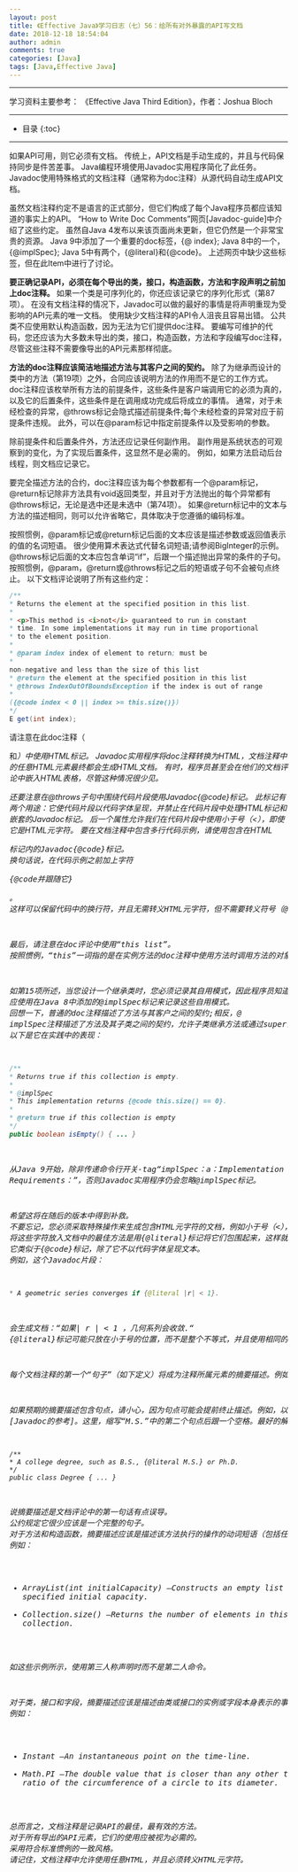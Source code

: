 ```yaml
---
layout: post
title: 《Effective Java》学习日志（七）56：给所有对外暴露的API写文档
date: 2018-12-18 18:54:04
author: admin
comments: true
categories: [Java]
tags: [Java,Effective Java]
---
```



<!-- more -->

---

学习资料主要参考： 《Effective Java Third Edition》，作者：Joshua Bloch

---




* 目录
{:toc}
---

如果API可用，则它必须有文档。
传统上，API文档是手动生成的，并且与代码保持同步是件苦差事。 
Java编程环境使用Javadoc实用程序简化了此任务。 
Javadoc使用特殊格式的文档注释（通常称为doc注释）从源代码自动生成API文档。

虽然文档注释约定不是语言的正式部分，但它们构成了每个Java程序员都应该知道的事实上的API。 
“How to Write Doc Comments”网页[Javadoc-guide]中介绍了这些约定。
虽然自Java 4发布以来该页面尚未更新，但它仍然是一个非常宝贵的资源。 
Java 9中添加了一个重要的doc标签，{@ index}; Java 8中的一个，{@implSpec}; 
Java 5中有两个，{@literal}和{@code}。
上述网页中缺少这些标签，但在此Item中进行了讨论。

**要正确记录API，必须在每个导出的类，接口，构造函数，方法和字段声明之前加上doc注释。**
如果一个类是可序列化的，你还应该记录它的序列化形式（第87项）。
在没有文档注释的情况下，Javadoc可以做的最好的事情是将声明重现为受影响的API元素的唯一文档。
使用缺少文档注释的API令人沮丧且容易出错。
公共类不应使用默认构造函数，因为无法为它们提供doc注释。
要编写可维护的代码，您还应该为大多数未导出的类，接口，构造函数，方法和字段编写doc注释，尽管这些注释不需要像导出的API元素那样彻底。

**方法的doc注释应该简洁地描述方法与其客户之间的契约。**
除了为继承而设计的类中的方法（第19项）之外，合同应该说明方法的作用而不是它的工作方式。 
doc注释应该枚举所有方法的前提条件，这些条件是客户端调用它的必须为真的，以及它的后置条件，这些条件是在调用成功完成后将成立的事情。
通常，对于未经检查的异常，@throws标记会隐式描述前提条件;每个未经检查的异常对应于前提条件违规。
此外，可以在@param标记中指定前提条件以及受影响的参数。

除前提条件和后置条件外，方法还应记录任何副作用。
副作用是系统状态的可观察到的变化，为了实现后置条件，这显然不是必需的。
例如，如果方法启动后台线程，则文档应记录它。

要完全描述方法的合约，doc注释应该为每个参数都有一个@param标记，@return标记除非方法具有void返回类型，并且对于方法抛出的每个异常都有@throws标记，无论是选中还是未选中（第74项）。
如果@return标记中的文本与方法的描述相同，则可以允许省略它，具体取决于您遵循的编码标准。

按照惯例，@param标记或@return标记后面的文本应该是描述参数或返回值表示的值的名词短语。
很少使用算术表达式代替名词短语;请参阅BigInteger的示例。 
@throws标记后面的文本应包含单词“if”，后跟一个描述抛出异常的条件的子句。
按照惯例，@param，@return或@throws标记之后的短语或子句不会被句点终止。
以下文档评论说明了所有这些约定：

```java
/**
* Returns the element at the specified position in this list.
*
* <p>This method is <i>not</i> guaranteed to run in constant
* time. In some implementations it may run in time proportional
* to the element position.
*
* @param index index of element to return; must be
*
non-negative and less than the size of this list
* @return the element at the specified position in this list
* @throws IndexOutOfBoundsException if the index is out of range
*
({@code index < 0 || index >= this.size()})
*/
E get(int index);

```

请注意在此doc注释（<p>和<i>）中使用HTML标记。 
Javadoc实用程序将doc注释转换为HTML，文档注释中的任意HTML元素最终都会生成HTML文档。
有时，程序员甚至会在他们的文档评论中嵌入HTML表格，尽管这种情况很少见。

还要注意在@throws子句中围绕代码片段使用Javadoc{@code}标记。
此标记有两个用途：它使代码片段以代码字体呈现，并禁止在代码片段中处理HTML标记和嵌套的Javadoc标记。
后一个属性允许我们在代码片段中使用小于号（<），即使它是HTML元字符。
要在文档注释中包含多行代码示例，请使用包含在HTML<pre>标记内的Javadoc{@code}标记。
换句话说，在代码示例之前加上字符<pre>{@code并跟随它} </pre>。
这样可以保留代码中的换行符，并且无需转义HTML元字符，但不需要转义符号（@），如果代码示例使用注释，则必须对其进行转义。

最后，请注意在doc评论中使用“this list”。
按照惯例，“this”一词指的是在实例方法的doc注释中使用方法时调用方法的对象。

如第15项所述，当您设计一个继承类时，您必须记录其自用模式，因此程序员知道覆盖其方法的语义。
应使用在Java 8中添加的@implSpec标记来记录这些自用模式。
回想一下，普通的doc注释描述了方法与其客户之间的契约;相反，@ implSpec注释描述了方法及其子类之间的契约，允许子类继承方法或通过super调用它时依赖于实现行为。
以下是它在实践中的表现：

```java
/**
* Returns true if this collection is empty.
*
* @implSpec
* This implementation returns {@code this.size() == 0}.
*
* @return true if this collection is empty
*/
public boolean isEmpty() { ... }

```

从Java 9开始，除非传递命令行开关-tag“implSpec：a：Implementation Requirements：”，否则Javadoc实用程序仍会忽略@implSpec标记。 

希望这将在随后的版本中得到补救。 不要忘记，您必须采取特殊操作来生成包含HTML元字符的文档，例如小于号（<），大于号（>）和符号（＆）。 将这些字符放入文档中的最佳方法是用{@literal}标记将它们包围起来，这样就可以禁止处理HTML标记和嵌套的Javadoc标记。 它类似于{@code}标记，除了它不以代码字体呈现文本。 例如，这个Javadoc片段：

```java
* A geometric series converges if {@literal |r| < 1}.
```

会生成文档：“如果| r | < 1 ，几何系列会收敛.“ {@literal}标记可能只放在小于号的位置，而不是整个不等式，并且使用相同的结果文档，但文档注释在源代码中的可读性较差。**这说明了doc注释在源代码和生成的文档中都应该是可读的一般原则。**如果您无法实现这两者，则生成的文档的可读性将胜过源代码的可读性。

每个文档注释的第一个“句子”（如下定义）将成为注释所属元素的摘要描述。例如，第255页上的doc注释中的摘要描述是“返回此列表中指定位置的元素。”摘要描述必须单独用于描述其汇总的元素的功能。为避免混淆，**类或接口中的两个成员或构造函数不应具有相同的摘要描述**。特别注意过载，使用相同的第一句通常很自然（但在文档评论中是不可接受的）。

如果预期的摘要描述包含句点，请小心，因为句点可能会提前终止描述。例如，以“大学学位”开头的文档评论，例如B.S.，M.S。或博士“将导致摘要描述”大学学位，如BS，MS“问题是摘要描述在第一个句点结束，后面是空格，制表符或行终止符（或第一个块标记） [Javadoc的参考]。这里，缩写“M.S.”中的第二个句点后跟一个空格。最好的解决方案是使用{@literal}标记包围违规期和任何相关文本，因此源代码中的空格后面不再有空格：

```
/**
* A college degree, such as B.S., {@literal M.S.} or Ph.D.
*/
public class Degree { ... }
```

说摘要描述是文档评论中的第一句话有点误导。 公约规定它很少应该是一个完整的句子。 对于方法和构造函数，摘要描述应该是描述该方法执行的操作的动词短语（包括任何对象）。 例如：

- ArrayList(int initialCapacity) —Constructs an empty list with the specified initial capacity.
- Collection.size() —Returns the number of elements in this collection.

如这些示例所示，使用第三人称声明时而不是第二人命令。

对于类，接口和字段，摘要描述应该是描述由类或接口的实例或字段本身表示的事物的名词短语。 例如：

- Instant —An instantaneous point on the time-line.
- Math.PI —The double value that is closer than any other to pi, the ratio of the circumference of a circle to its diameter.

总而言之，文档注释是记录API的最佳，最有效的方法。 对于所有导出的API元素，它们的使用应被视为必需的。 采用符合标准惯例的一致风格。 请记住，文档注释中允许使用任意HTML，并且必须转义HTML元字符。





